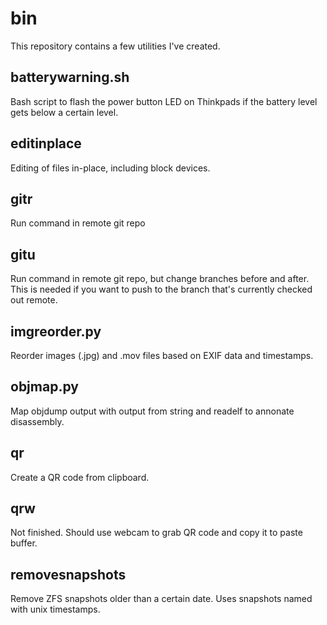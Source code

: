 bin
===

This repository contains a few utilities I've created.

## batterywarning.sh ##

Bash script to flash the power button LED on Thinkpads if the battery level gets
below a certain level.

## editinplace ##

Editing of files in-place, including block devices.

## gitr ##

Run command in remote git repo

## gitu ##

Run command in remote git repo, but change branches before and after. This is
needed if you want to push to the branch that's currently checked out remote.

## imgreorder.py ##

Reorder images (.jpg) and .mov files based on EXIF data and timestamps.

## objmap.py ##

Map objdump output with output from string and readelf to annonate disassembly.

## qr ##

Create a QR code from clipboard.

## qrw ##

Not finished. Should use webcam to grab QR code and copy it to paste buffer.

## removesnapshots ##

Remove ZFS snapshots older than a certain date. Uses snapshots named with unix
timestamps.
